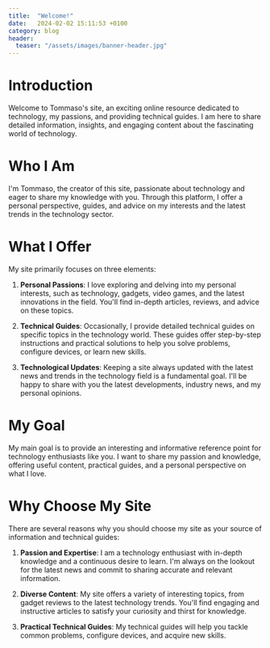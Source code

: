 ```yaml
---
title:  "Welcome!"
date:   2024-02-02 15:11:53 +0100
category: blog
header:
  teaser: "/assets/images/banner-header.jpg"
---
```

# Introduction

Welcome to Tommaso's site, an exciting online resource dedicated to technology, my passions, and providing technical guides. I am here to share detailed information, insights, and engaging content about the fascinating world of technology.

# Who I Am

I'm Tommaso, the creator of this site, passionate about technology and eager to share my knowledge with you. Through this platform, I offer a personal perspective, guides, and advice on my interests and the latest trends in the technology sector.

# What I Offer

My site primarily focuses on three elements:

1. **Personal Passions**: I love exploring and delving into my personal interests, such as technology, gadgets, video games, and the latest innovations in the field. You'll find in-depth articles, reviews, and advice on these topics.

2. **Technical Guides**: Occasionally, I provide detailed technical guides on specific topics in the technology world. These guides offer step-by-step instructions and practical solutions to help you solve problems, configure devices, or learn new skills.

3. **Technological Updates**: Keeping a site always updated with the latest news and trends in the technology field is a fundamental goal. I'll be happy to share with you the latest developments, industry news, and my personal opinions.

# My Goal

My main goal is to provide an interesting and informative reference point for technology enthusiasts like you. I want to share my passion and knowledge, offering useful content, practical guides, and a personal perspective on what I love.

# Why Choose My Site

There are several reasons why you should choose my site as your source of information and technical guides:

1. **Passion and Expertise**: I am a technology enthusiast with in-depth knowledge and a continuous desire to learn. I'm always on the lookout for the latest news and commit to sharing accurate and relevant information.

2. **Diverse Content**: My site offers a variety of interesting topics, from gadget reviews to the latest technology trends. You'll find engaging and instructive articles to satisfy your curiosity and thirst for knowledge.

3. **Practical Technical Guides**: My technical guides will help you tackle common problems, configure devices, and acquire new skills.